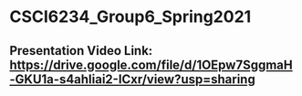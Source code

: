 # CSCI6234_Group6_Spring2021

## Presentation Video Link: https://drive.google.com/file/d/1OEpw7SggmaH-GKU1a-s4ahIiai2-ICxr/view?usp=sharing

